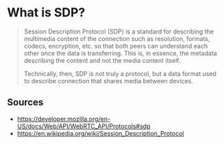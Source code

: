# What is SDP?

> Session Description Protocol (SDP) is a standard for describing the multimedia content of the connection such as resolution, formats, codecs, encryption, etc. so that both peers can understand each other once the data is transferring. This is, in essence, the metadata describing the content and not the media content itself.
>
> Technically, then, SDP is not truly a protocol, but a data format used to describe connection that shares media between devices.

## Sources
* https://developer.mozilla.org/en-US/docs/Web/API/WebRTC_API/Protocols#sdp
* https://en.wikipedia.org/wiki/Session_Description_Protocol
